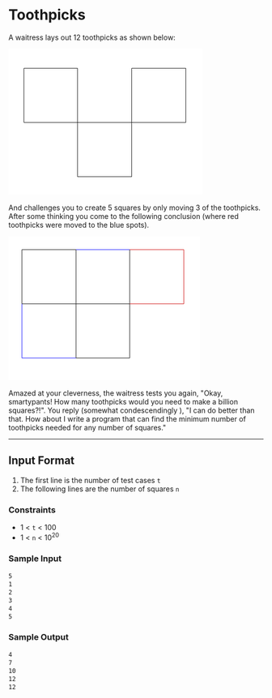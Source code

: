 # Toothpicks

A waitress lays out 12 toothpicks as shown below:

![3 squares of toothpicks](./move_3_toothpicks.png)

And challenges you to create 5 squares by only moving 3 of the toothpicks.
After some thinking you come to the following conclusion (where red toothpicks
were moved to the blue spots).

![Toothpicks moved to make 5 squares](./moved_toothpicks.png)

Amazed at your cleverness, the waitress tests you again, "Okay, smartypants!
How many toothpicks would you need to make a billion squares?!". You reply
(somewhat condescendingly <jerk>), "I can do better than that. How about I write
a program that can find the minimum number of toothpicks needed for any number
of squares."

------------------------

## Input Format
1. The first line is the number of test cases `t`
2. The following lines are the number of squares `n`

### Constraints
- 1 < `t` < 100
- 1 < `n` < 10<sup>20</sup>

### Sample Input
	5
	1
	2
	3
	4
	5

### Sample Output
	4
	7
	10
	12
	12
